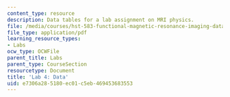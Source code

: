 ```yaml
---
content_type: resource
description: Data tables for a lab assignment on MRI physics.
file: /media/courses/hst-583-functional-magnetic-resonance-imaging-data-acquisition-and-analysis-fall-2008/e7306a285180ec01c5eb469453683553_lab4_data.pdf
file_type: application/pdf
learning_resource_types:
- Labs
ocw_type: OCWFile
parent_title: Labs
parent_type: CourseSection
resourcetype: Document
title: 'Lab 4: Data'
uid: e7306a28-5180-ec01-c5eb-469453683553
---
```


